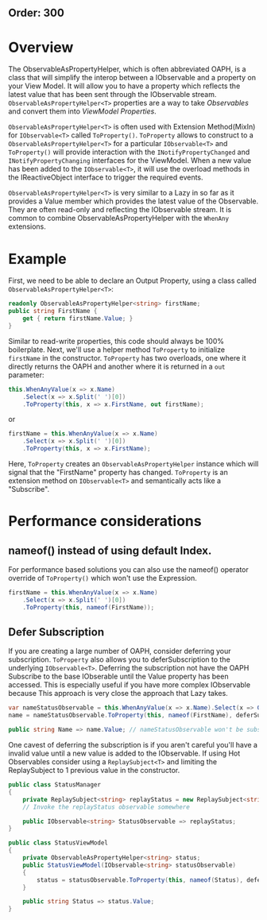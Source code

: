 Order: 300
---

# Overview
The ObservableAsPropertyHelper, which is often abbreviated OAPH, is a class that will simplify the interop between a IObservable
and a property on your View Model. It will allow you to have a property which reflects the latest value that has been sent through the 
IObservable<T> stream. `ObservableAsPropertyHelper<T>` properties are a way to take *Observables* and convert them into
*ViewModel Properties*. 

`ObservableAsPropertyHelper<T>` is often used with Extension Method(MixIn) for `IObservable<T>` called `ToProperty()`. `ToProperty` allows to construct to a `ObservableAsPropertyHelper<T>` for a particular `IObservable<T>` and `ToProperty()` will provide interaction with the 
`INotifyPropertyChanged` and `INotifyPropertyChanging` interfaces for the ViewModel. When a new value has been added to the `IObservable<T>`, it will use the overload methods in the IReactiveObject interface to trigger the required events.

`ObservableAsPropertyHelper<T>` is very similar to a Lazy<T> in so far as it provides a Value member which provides the latest value of the Observable<T>. They are often read-only and reflecting the IObservable<T> stream. It is common to combine ObservableAsPropertyHelper<T> with the `WhenAny` extensions. 

# Example
First, we need to be able to declare an Output Property, using a class called
`ObservableAsPropertyHelper<T>`:

```cs
readonly ObservableAsPropertyHelper<string> firstName;
public string FirstName {
    get { return firstName.Value; }
}
```

Similar to read-write properties, this code should always be 100% boilerplate.
Next, we'll use a helper method `ToProperty` to initialize `firstName` in the
constructor. `ToProperty` has two overloads, one where it directly returns the OAPH
and another where it is returned in a `out` parameter:

```cs
this.WhenAnyValue(x => x.Name)
    .Select(x => x.Split(' ')[0])
    .ToProperty(this, x => x.FirstName, out firstName);
```
or
```cs
firstName = this.WhenAnyValue(x => x.Name)
    .Select(x => x.Split(' ')[0])
    .ToProperty(this, x => x.FirstName);
```

Here, `ToProperty` creates an `ObservableAsPropertyHelper` instance which will
signal that the "FirstName" property has changed. `ToProperty` is an extension
method on `IObservable<T>` and semantically acts like a "Subscribe".

# Performance considerations

## nameof() instead of using default Index.
For performance based solutions you can also use the nameof() operator override of `ToProperty()`
which won't use the Expression.
```cs
firstName = this.WhenAnyValue(x => x.Name)
    .Select(x => x.Split(' ')[0])
    .ToProperty(this, nameof(FirstName));
```

## Defer Subscription
If you are creating a large number of OAPH, consider deferring your subscription. `ToProperty` also allows you to deferSubscription to the underlying `IObservable<T>`. Deferring the subscription not have the OAPH Subscribe to the base IObserable<T> until the Value property has been accessed. This is especially useful if you have more complex IObservable<T> because  This approach is very close the approach that Lazy<T> takes. 

```cs
var nameStatusObservable = this.WhenAnyValue(x => x.Name).Select(x => GetLatestStatus(x));
name = nameStatusObservable.ToProperty(this, nameof(FirstName), deferSubscription: true);

public string Name => name.Value; // nameStatusObservable won't be subscribed until the Name property is accessed. 
``` 

One cavest of deferring the subscription is if you aren't careful you'll have a invalid value until a new value is added to the IObservable<T>. If using Hot Observables consider using a `ReplaySubject<T>` and limiting the ReplaySubject<T> to 1 previous value in the constructor. 

```cs
public class StatusManager
{
    private ReplaySubject<string> replayStatus = new ReplaySubject<string>(1);
    // Invoke the replayStatus observable somewhere

    public IObservable<string> StatusObservable => replayStatus;
}

public class StatusViewModel
{
    private ObservableAsPropertyHelper<string> status;
    public StatusViewModel(IObservable<string> statusObservable)
    {
        status = statusObservable.ToProperty(this, nameof(Status), deferSubscription: true);
    }

    public string Status => status.Value;
}
```
